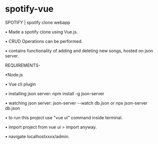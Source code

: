 # spotify-vue
SPOTIFY | spotify clone webapp

• Made a spotify clone using Vue.js.

• CRUD Operations can be performed.

• contains functionality of adding and deleting new songs, hosted on json
server.



REQUIREMENTS-

•Node.js

• Vue cli plugin

• installing json server: npm install -g json-server
  
• watching json server: json-server --watch db.json or npx json-server db.json

• to run this project use "vue ui" command inside terminal.

• import project from vue ui > import anyway.

• navigate localhostxxxx/admin.

